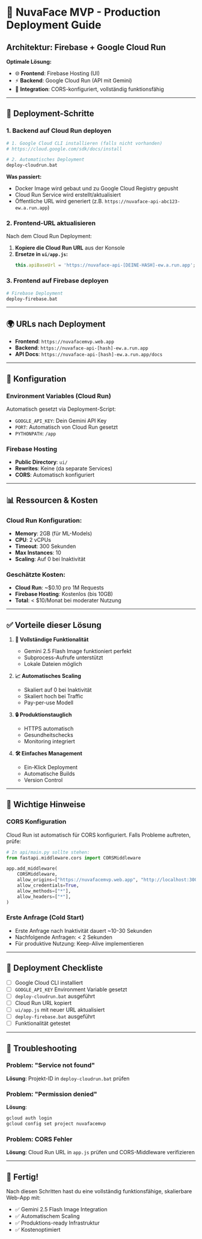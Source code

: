 # 🚀 NuvaFace MVP - Production Deployment Guide

## Architektur: Firebase + Google Cloud Run

**Optimale Lösung:**
- 🌐 **Frontend**: Firebase Hosting (UI)
- ⚡ **Backend**: Google Cloud Run (API mit Gemini)
- 🔗 **Integration**: CORS-konfiguriert, vollständig funktionsfähig

---

## 🎯 Deployment-Schritte

### 1. Backend auf Cloud Run deployen

```bash
# 1. Google Cloud CLI installieren (falls nicht vorhanden)
# https://cloud.google.com/sdk/docs/install

# 2. Automatisches Deployment
deploy-cloudrun.bat
```

**Was passiert:**
- Docker Image wird gebaut und zu Google Cloud Registry gepusht
- Cloud Run Service wird erstellt/aktualisiert
- Öffentliche URL wird generiert (z.B. `https://nuvaface-api-abc123-ew.a.run.app`)

### 2. Frontend-URL aktualisieren

Nach dem Cloud Run Deployment:

1. **Kopiere die Cloud Run URL** aus der Konsole
2. **Ersetze in `ui/app.js`:**
   ```javascript
   this.apiBaseUrl = 'https://nuvaface-api-[DEINE-HASH]-ew.a.run.app';
   ```

### 3. Frontend auf Firebase deployen

```bash
# Firebase Deployment
deploy-firebase.bat
```

---

## 🌍 URLs nach Deployment

- **Frontend**: `https://nuvafacemvp.web.app`
- **Backend**: `https://nuvaface-api-[hash]-ew.a.run.app`
- **API Docs**: `https://nuvaface-api-[hash]-ew.a.run.app/docs`

---

## 🔧 Konfiguration

### Environment Variables (Cloud Run)

Automatisch gesetzt via Deployment-Script:
- `GOOGLE_API_KEY`: Dein Gemini API Key
- `PORT`: Automatisch von Cloud Run gesetzt
- `PYTHONPATH`: `/app`

### Firebase Hosting

- **Public Directory**: `ui/`
- **Rewrites**: Keine (da separate Services)
- **CORS**: Automatisch konfiguriert

---

## 📊 Ressourcen & Kosten

### Cloud Run Konfiguration:
- **Memory**: 2GB (für ML-Models)
- **CPU**: 2 vCPUs
- **Timeout**: 300 Sekunden
- **Max Instances**: 10
- **Scaling**: Auf 0 bei Inaktivität

### Geschätzte Kosten:
- **Cloud Run**: ~$0.10 pro 1M Requests
- **Firebase Hosting**: Kostenlos (bis 10GB)
- **Total**: < $10/Monat bei moderater Nutzung

---

## ✅ Vorteile dieser Lösung

1. **🚄 Vollständige Funktionalität**
   - Gemini 2.5 Flash Image funktioniert perfekt
   - Subprocess-Aufrufe unterstützt
   - Lokale Dateien möglich

2. **📈 Automatisches Scaling**
   - Skaliert auf 0 bei Inaktivität
   - Skaliert hoch bei Traffic
   - Pay-per-use Modell

3. **🔒 Produktionstauglich**
   - HTTPS automatisch
   - Gesundheitschecks
   - Monitoring integriert

4. **🛠 Einfaches Management**
   - Ein-Klick Deployment
   - Automatische Builds
   - Version Control

---

## 🚨 Wichtige Hinweise

### CORS Konfiguration

Cloud Run ist automatisch für CORS konfiguriert. Falls Probleme auftreten, prüfe:

```python
# In api/main.py sollte stehen:
from fastapi.middleware.cors import CORSMiddleware

app.add_middleware(
    CORSMiddleware,
    allow_origins=["https://nuvafacemvp.web.app", "http://localhost:3000"],
    allow_credentials=True,
    allow_methods=["*"],
    allow_headers=["*"],
)
```

### Erste Anfrage (Cold Start)

- Erste Anfrage nach Inaktivität dauert ~10-30 Sekunden
- Nachfolgende Anfragen: < 2 Sekunden
- Für produktive Nutzung: Keep-Alive implementieren

---

## 📝 Deployment Checkliste

- [ ] Google Cloud CLI installiert
- [ ] `GOOGLE_API_KEY` Environment Variable gesetzt
- [ ] `deploy-cloudrun.bat` ausgeführt
- [ ] Cloud Run URL kopiert
- [ ] `ui/app.js` mit neuer URL aktualisiert  
- [ ] `deploy-firebase.bat` ausgeführt
- [ ] Funktionalität getestet

---

## 🔧 Troubleshooting

### Problem: "Service not found"
**Lösung**: Projekt-ID in `deploy-cloudrun.bat` prüfen

### Problem: "Permission denied"
**Lösung**: 
```bash
gcloud auth login
gcloud config set project nuvafacemvp
```

### Problem: CORS Fehler
**Lösung**: Cloud Run URL in `app.js` prüfen und CORS-Middleware verifizieren

---

## 🎉 Fertig!

Nach diesen Schritten hast du eine vollständig funktionsfähige, skalierbare Web-App mit:
- ✅ Gemini 2.5 Flash Image Integration
- ✅ Automatischem Scaling
- ✅ Produktions-ready Infrastruktur
- ✅ Kostenoptimiert